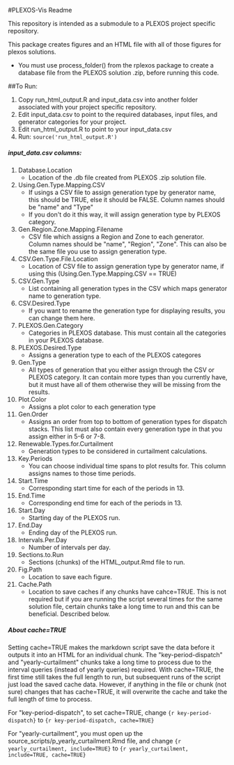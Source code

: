 #PLEXOS-Vis Readme

This repository is intended as a submodule to a PLEXOS project specific repository. 

This package creates figures and an HTML file with all of those figures for plexos solutions.
* You must use process_folder() from the rplexos package to create a database file from the PLEXOS solution .zip, before running this code.

##To Run:
1. Copy run_html_output.R and input_data.csv into another folder associated with your project specific repository.
2. Edit input_data.csv to point to the required databases, input files, and generator categories for your project.
3. Edit run_html_output.R to point to your input_data.csv
4. Run: ```source('run_html_output.R')```

##### input_data.csv columns:
1. Database.Location
	+ Location of the .db file created from PLEXOS .zip solution file.
2. Using.Gen.Type.Mapping.CSV
	+ If usings a CSV file to assign generation type by generator name, this should be TRUE, else it should be FALSE. Column names should be "name" and "Type"
	+ If you don't do it this way, it will assign generation type by PLEXOS category.
3. Gen.Region.Zone.Mapping.Filename
	+ CSV file which assigns a Region and Zone to each generator. Column names should be "name", "Region", "Zone". This can also be the same file you use to assign generation type.
4. CSV.Gen.Type.File.Location
	+ Location of CSV file to assign generation type by generator name, if using this (Using.Gen.Type.Mapping.CSV == TRUE)
5. CSV.Gen.Type
	+ List containing all generation types in the CSV which maps generator name to generation type.
6. CSV.Desired.Type
	+ If you want to rename the generation type for displaying results, you can change them here.
7. PLEXOS.Gen.Category
	+ Categories in PLEXOS database. This must contain all the categories in your PLEXOS database.
8. PLEXOS.Desired.Type	
	+ Assigns a generation type to each of the PLEXOS categores
9. Gen.Type
	+ All types of generation that you either assign through the CSV or PLEXOS category. It can contain more types than you currently have, but it must have all of them otherwise they will be missing from the results.
10. Plot.Color
	+ Assigns a plot color to each generation type
11. Gen.Order
	+ Assigns an order from top to bottom of generation types for dispatch stacks. This list must also contain every generation type in that you assign either in 5-6 or 7-8.
12. Renewable.Types.for.Curtailment
	+ Generation types to be considered in curtailment calculations.
13. Key.Periods
	+ You can choose individual time spans to plot results for. This column assigns names to those time periods.
14. Start.Time
	+ Corresponding start time for each of the periods in 13.
15. End.Time
	+ Corresponding end time for each of the periods in 13. 
16. Start.Day
	+ Starting day of the PLEXOS run. 
17. End.Day
	+ Ending day of the PLEXOS run.
18. Intervals.Per.Day
	+ Number of intervals per day.
19. Sections.to.Run
	+ Sections (chunks) of the HTML_output.Rmd file to run.
20. Fig.Path
	+ Location to save each figure.
21. Cache.Path
	+ Location to save caches if any chunks have cahce=TRUE. This is not required but if you are running the script several times for the same solution file, certain chunks take a long time to run and this can be beneficial. Described below.

##### About cache=TRUE

Setting cache=TRUE makes the markdown script save the data before it outputs it into an HTML for an individual chunk. The "key-period-dispatch" and "yearly-curtailment" chunks take a long time to process due to the interval queries (instead of yearly queries) required. With cache=TRUE, the first time still takes the full length to run, but subsequent runs of the script just load the saved cache data. However, if anything in the file or chunk (not sure) changes that has cache=TRUE, it will overwrite the cache and take the full length of time to process. 
	
For "key-period-dispatch", to set cache=TRUE, change ```{r key-period-dispatch}``` to ```{r key-period-dispatch, cache=TRUE}```

For "yearly-curtailment", you must open up the source_scripts/p_yearly_curtailment.Rmd file, and change 
```{r yearly_curtailment, include=TRUE}``` to ```{r yearly_curtailment, include=TRUE, cache=TRUE}```
